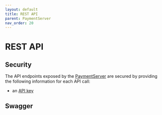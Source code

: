 ```yaml
---
layout: default
title: REST API
parent: PaymentServer
nav_order: 20
---
```

# REST API

## Security
The API endpoints exposed by the [PaymentServer](readme.md) are secured by providing the following information for each API call:
- an [API key](api-key.md)

## Swagger